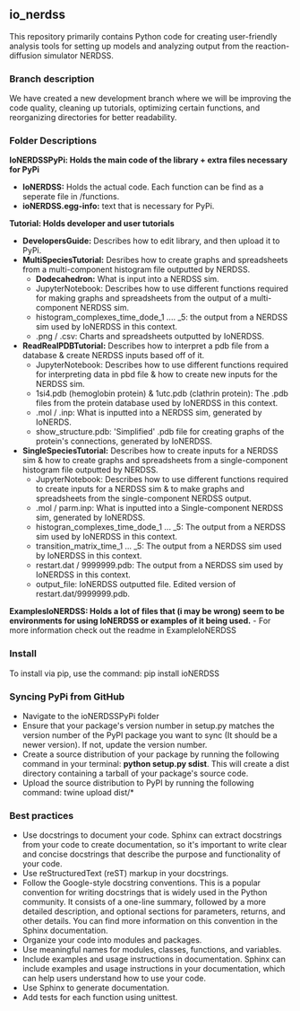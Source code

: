 ## io_nerdss

This repository primarily contains Python code for creating user-friendly analysis tools for setting up models and analyzing output from the reaction-diffusion simulator NERDSS.

### Branch description

We have created a new development branch where we will be improving the code quality, cleaning up tutorials, optimizing certain functions, and reorganizing directories for better readability.

### Folder Descriptions

**IoNERDSSPyPi: Holds the main code of the library + extra files necessary for PyPi**
 - **IoNERDSS:** Holds the actual code. Each function can be find as a seperate file in /functions.
 - **ioNERDSS.egg-info:** text that is necessary for PyPi.

**Tutorial: Holds developer and user tutorials**
 - **DevelopersGuide:** Describes how to edit library, and then upload it to PyPi.
 - **MultiSpeciesTutorial:** Desribes how to create graphs and spreadsheets from a multi-component histogram file outputted by NERDSS.
    - **Dodecahedron:** What is input into a NERDSS sim.
    - JupyterNotebook: Describes how to use different functions required for making graphs and spreadsheets from the output of a multi-component NERDSS sim.
    - histogram_complexes_time_dode_1 .... _5: the output from a NERDSS sim used by IoNERDSS in this context.
    - .png / .csv: Charts and spreadsheets outputted by IoNERDSS.
 - **ReadRealPDBTutorial:** Describes how to interpret a pdb file from a database & create NERDSS inputs based off of it.
    - JupyterNotebook: Describes how to use different functions required for interpreting data in pbd file & how to create new inputs for the NERDSS sim.
    - 1si4.pdb (hemoglobin protein) & 1utc.pdb (clathrin protein): The .pdb files from the protein database used by IoNERDSS in this context.
    - .mol / .inp: What is inputted into a NERDSS sim, generated by IoNERDS.
    - show_structure.pdb: 'Simplified' .pdb file for creating graphs of the protein's connections, generated by IoNERDSS.
 - **SingleSpeciesTutorial:** Describes how to create inputs for a NERDSS sim & how to create graphs and spreadsheets from a single-component histogram file outputted by NERDSS.
    - JupyterNotebook: Describes how to use different functions required to create inputs for a NERDSS sim & to make graphs and spreadsheets from the single-component NERDSS output.
    - .mol / parm.inp: What is inputted into a Single-component NERDSS sim, generated by IoNERDSS.
    - histogran_complexes_time_dode_1 ... _5: The output from a NERDSS sim used by IoNERDSS in this context.
    - transition_matrix_time_1 ... _5: The output from a NERDSS sim used by IoNERDSS in this context.
    - restart.dat / 9999999.pdb: The output from a NERDSS sim used by IoNERDSS in this context.
    - output_file: IoNERDSS outputted file. Edited version of restart.dat/9999999.pdb.

**ExamplesIoNERDSS: Holds a lot of files that (i may be wrong) seem to be environments for using IoNERDSS or examples of it being used.** 
    - For more information check out the readme in ExampleIoNERDSS



### Install

To install via pip, use the command: 
pip install ioNERDSS

### Syncing PyPi from GitHub

- Navigate to the ioNERDSSPyPi folder
- Ensure that your package's version number in setup.py matches the version number of the PyPI package you want to sync (It should be a newer version). If not, update the version number.
- Create a source distribution of your package by running the following command in your terminal: **python setup.py sdist**. This will create a dist directory containing a tarball of your package's source code.
- Upload the source distribution to PyPI by running the following command: twine upload dist/*

### Best practices

- Use docstrings to document your code. Sphinx can extract docstrings from your code to create documentation, so it's important to write clear and concise docstrings that describe the purpose and functionality of your code.
- Use reStructuredText (reST) markup in your docstrings.
- Follow the Google-style docstring conventions. This is a popular convention for writing docstrings that is widely used in the Python community. It consists of a one-line summary, followed by a more detailed description, and optional sections for parameters, returns, and other details. You can find more information on this convention in the Sphinx documentation.
- Organize your code into modules and packages.
- Use meaningful names for modules, classes, functions, and variables.
- Include examples and usage instructions in documentation. Sphinx can include examples and usage instructions in your documentation, which can help users understand how to use your code.
- Use Sphinx to generate documentation.
- Add tests for each function using unittest.
